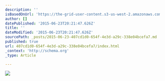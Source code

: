 ```yaml
---
description: ''
isBasedOnUrl: 'https://the-grid-user-content.s3-us-west-2.amazonaws.com/72d2355e-b7ab-4d76-a6c3-f99d47cab428.JPG'
author: []
datePublished: '2015-06-23T20:21:47.626Z'
title: ''
dateModified: '2015-06-23T20:21:47.626Z'
sourcePath: _posts/2015-06-23-407cd1d0-654f-4e3d-a29c-338e04bcefa7.md
published: true
url: 407cd1d0-654f-4e3d-a29c-338e04bcefa7/index.html
_context: 'http://schema.org'
_type: Article

---
```

![](https://the-grid-user-content.s3-us-west-2.amazonaws.com/72d2355e-b7ab-4d76-a6c3-f99d47cab428.JPG)